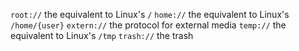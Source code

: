 `root://` the equivalent to Linux's `/`
`home://` the equivalent to Linux's `/home/{user}`
`extern://` the protocol for external media
`temp://` the equivalent to Linux's `/tmp`
`trash://` the trash
